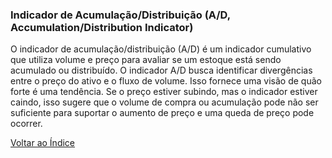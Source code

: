 ### Indicador de Acumulação/Distribuição (A/D, Accumulation/Distribution Indicator)

O indicador de acumulação/distribuição (A/D) é um indicador cumulativo que utiliza volume e preço para avaliar se um estoque está sendo acumulado ou distribuído. O indicador A/D busca identificar divergências entre o preço do ativo e o fluxo de volume. Isso fornece uma visão de quão forte é uma tendência. Se o preço estiver subindo, mas o indicador estiver caindo, isso sugere que o volume de compra ou acumulação pode não ser suficiente para suportar o aumento de preço e uma queda de preço pode ocorrer.

[Voltar ao Índice](../)